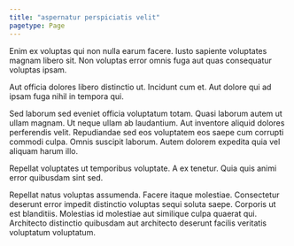 ```yaml
---
title: "aspernatur perspiciatis velit"
pagetype: Page
---
```

Enim ex voluptas qui non nulla earum facere. Iusto sapiente voluptates magnam libero sit. Non voluptas error omnis fuga aut quas consequatur voluptas ipsam.

Aut officia dolores libero distinctio ut. Incidunt cum et. Aut dolore qui ad ipsam fuga nihil in tempora qui.

Sed laborum sed eveniet officia voluptatum totam. Quasi laborum autem ut ullam magnam. Ut neque ullam ab laudantium.
Aut inventore aliquid dolores perferendis velit. Repudiandae sed eos voluptatem eos saepe cum corrupti commodi culpa. Omnis suscipit laborum. Autem dolorem expedita quia vel aliquam harum illo.

Repellat voluptates ut temporibus voluptate. A ex tenetur. Quia quis animi error quibusdam sint sed.

Repellat natus voluptas assumenda. Facere itaque molestiae. Consectetur deserunt error impedit distinctio voluptas sequi soluta saepe. Corporis ut est blanditiis. Molestias id molestiae aut similique culpa quaerat qui. Architecto distinctio quibusdam aut architecto deserunt facilis veritatis voluptatum voluptatum.
